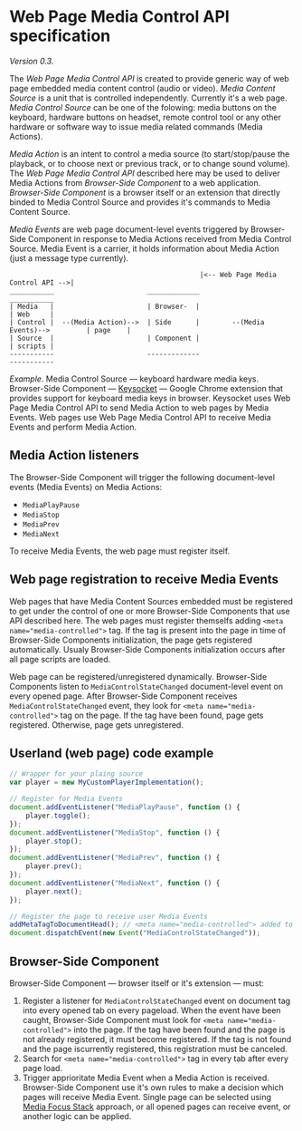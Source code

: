 Web Page Media Control API specification
==========================================

*Version 0.3.*

The *Web Page Media Control API* is created to provide generic way of web page embedded media content control (audio or video). *Media Content Source* is a unit that is controlled independently. Currently it's a web page. *Media Control Source* can be one of the folowing: media buttons on the keyboard, hardware buttons on headset, remote control tool or any other hardware or software way to issue media related commands (Media Actions).

*Media Action* is an intent to control a media source (to start/stop/pause the playback, or to choose next or previous track, or to change sound volume). The *Web Page Media Control API* described here may be used to deliver Media Actions from *Browser-Side Component* to a web application. *Browser-Side Component* is a browser itself or an extension that directly binded to Media Control Source and provides it's commands to Media Content Source.

*Media Events* are web page document-level events triggered by Browser-Side Component in response to Media Actions received from Media Control Source. Media Event is a carrier, it holds information about Media Action (just a message type currently).

```
                                               |<-- Web Page Media Control API -->|
___________                       _____________                                    ___________
| Media   |                       | Browser-  |                                    | Web     |
| Control |  --(Media Action)-->  | Side      |        --(Media Events)-->         | page    |
| Source  |                       | Component |                                    | scripts |
-----------                       -------------                                    -----------
```

*Example*. Media Control Source — keyboard hardware media keys. Browser-Side Component — [Keysocket](https://github.com/borismus/keysocket) — Google Chrome extension that provides support for keyboard media keys in browser. Keysocket uses Web Page Media Control API to send Media Action to web pages by Media Events. Web pages use Web Page Media Control API to receive Media Events and perform Media Action.

Media Action listeners
----------------------

The Browser-Side Component will trigger the following document-level events (Media Events) on Media Actions:

- `MediaPlayPause`
- `MediaStop`
- `MediaPrev`
- `MediaNext`

To receive Media Events, the web page must register itself.

Web page registration to receive Media Events
---------------------------------------------

Web pages that have Media Content Sources embedded must be registered to get under the control of one or more Browser-Side Components that use API described here. The web pages must register themselfs adding `<meta name="media-controlled">` tag. If the tag is present into the page in time of Browser-Side Components initialization, the page gets registered automatically. Usualy Browser-Side Components initialization occurs after all page scripts are loaded.

Web page can be registered/unregistered dynamically. Browser-Side Components listen to `MediaControlStateChanged` document-level event on every opened page. After Browser-Side Component receives `MediaControlStateChanged` event, they look for `<meta name="media-controlled">` tag on the page. If the tag have been found, page gets registered. Otherwise, page gets unregistered.

Userland (web page) code example
--------------------------------

``` js
// Wrapper for your plaing source
var player = new MyCustomPlayerImplementation();

// Register for Media Events
document.addEventListener("MediaPlayPause", function () {
    player.toggle();
});
document.addEventListener("MediaStop", function () {
    player.stop();
});
document.addEventListener("MediaPrev", function () {
    player.prev();
});
document.addEventListener("MediaNext", function () {
    player.next();
});

// Register the page to receive user Media Events
addMetaTagToDocumentHead(); // <meta name="media-controlled"> added to html>head inside
document.dispatchEvent(new Event("MediaControlStateChanged"));
```

Browser-Side Component
----------------------

Browser-Side Component — browser itself or it's extension — must:

1. Register a listener for `MediaControlStateChanged` event on document tag into every opened tab on every pageload. When the event have been caught, Browser-Side Component must look for `<meta name="media-controlled">` into the page. If the tag have been found and the page is not already registered, it must become registered. If the tag is not found and the page iscurrently registered, this registration must be canceled.
2. Search for `<meta name="media-controlled">` tag in every tab after every page load.
3. Trigger apprioritate Media Event when a Media Action is received. Browser-Side Component use it's own rules to make a decision which pages will receive Media Event. Single page can be selected using [Media Focus Stack](http://smus.com/remote-controls-web-media/) approach, or all opened pages can receive event, or another logic can be applied.
